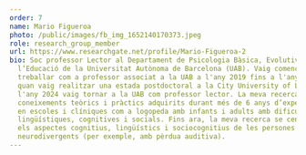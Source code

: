 ```yaml
---
order: 7
name: Mario Figueroa
photo: /public/images/fb_img_1652140170373.jpeg
role: research_group_member
url: https://www.researchgate.net/profile/Mario-Figueroa-2
bio: Soc professor Lector al Departament de Psicologia Bàsica, Evolutiva i de
  l’Educació de la Universitat Autònoma de Barcelona (UAB). Vaig començar a
  treballar com a professor associat a la UAB a l'any 2019 fins a l'any 2022
  quan vaig realitzar una estada postdoctoral a la City University of London. A
  l'any 2024 vaig tornar a la UAB com professor lector. La meva recerca combina
  coneixements teòrics i pràctics adquirits durant més de 6 anys d’experiència
  en escoles i clíniques com a logopeda amb infants i adults amb dificultats
  lingüístiques, cognitives i socials. Fins ara, la meva recerca se centra en
  els aspectes cognitius, lingüístics i sociocognitius de les persones
  neurodivergents (per exemple, amb pèrdua auditiva).
---
```

